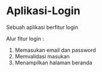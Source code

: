 # Aplikasi-Login
Sebuah aplikasi berfitur login

Alur fitur login :
1. Memasukan email dan password
2. Memvalidasi masukan
3. Menampilkan halaman beranda

